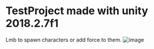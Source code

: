# TestProject made with unity 2018.2.7f1
Lmb to spawn characters or add force to them.
![image](https://user-images.githubusercontent.com/10788561/45330987-d20f9000-b570-11e8-8ea5-1b089f9b0418.png)
